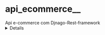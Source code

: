 # api_ecommerce__
<summary>
  Api e-commerce com Djnago-Rest-framework
</summary>

<details>
  CRUD de produtos.<br>
  Gestão de carrinho de compras.<br>
  Processamento de pedidos.<br>
  Integração com sistemas de pagamento.
</details>
